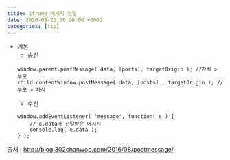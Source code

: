 ```yaml
---
titie: iframe 메세지 전달
date: 2020-08-20 00:00:00 +0000
categories: [tip]
---
```

+ 기본
	+ 송신
	```
	window.parent.postMessage( data, [ports], targetOrigin ); //자식 > 부모
	child.contentWindow.postMessage( data, [posts] , targetOrigin ); // 부모 > 자식
	```
	+ 수신
	```
	window.addEventListener( 'message', function( e ) {
    	// e.data가 전달받은 메시지
    	console.log( e.data );
	} );
	```
출처 : http://blog.302chanwoo.com/2016/08/postmessage/
